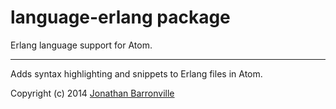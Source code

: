 # language-erlang package

Erlang language support for Atom.

-----

Adds syntax highlighting and snippets to Erlang files in Atom.

Copyright (c) 2014 [Jonathan Barronville](mailto:jonathan@belairlabs.com "jonathan@belairlabs.com")
